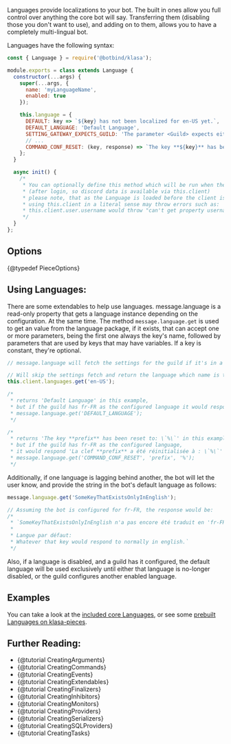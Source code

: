 Languages provide localizations to your bot. The built in ones allow you full control over anything the core bot will say. Transferring them (disabling those you don't want to use), and adding on to them, allows you to have a completely multi-lingual bot.

Languages have the following syntax:

```javascript
const { Language } = require('@botbind/klasa');

module.exports = class extends Language {
  constructor(...args) {
    super(...args, {
      name: 'myLanguageName',
      enabled: true
    });

    this.language = {
      DEFAULT: key => `${key} has not been localized for en-US yet.`,
      DEFAULT_LANGUAGE: 'Default Language',
      SETTING_GATEWAY_EXPECTS_GUILD: 'The parameter <Guild> expects either a Guild or a Guild Object.',
      // ...
      COMMAND_CONF_RESET: (key, response) => `The key **${key}** has been reset to: \`${response}\``
    };
  }

  async init() {
    /*
     * You can optionally define this method which will be run when the bot starts
     * (after login, so discord data is available via this.client)
     * please note, that as the Language is loaded before the client is loaded,
     * using this.client in a literal sense may throw errors such as:
     * this.client.user.username would throw "can't get property username of null"
     */
  }
};
```

## Options

{@typedef PieceOptions}

## Using Languages:

There are some extendables to help use languages. message.language is a read-only property that gets a language instance depending on the configuration. At the same time. The method `message.language.get` is used to get an value from the language package, if it exists, that can accept one or more parameters, being the first one always the key's name, followed by parameters that are used by keys that may have variables. If a key is constant, they're optional.

```javascript
// message.language will fetch the settings for the guild if it's in a guild or the default if it's in DMs.

// Will skip the settings fetch and return the language which name is that one.
this.client.languages.get('en-US');

/*
 * returns 'Default Language' in this example,
 * but if the guild has fr-FR as the configured language it would respond 'Langue par défaut'
 * message.language.get('DEFAULT_LANGUAGE');
 */

/*
 * returns 'The key **prefix** has been reset to: \`%\`' in this example,
 * but if the guild has fr-FR as the configured language,
 * it would respond 'La clef **prefix** a été réinitialisée à : \`%\`'
 * message.language.get('COMMAND_CONF_RESET', 'prefix', '%');
 */
```

Additionally, if one language is lagging behind another, the bot will let the user know, and provide the string in the bot's default language as follows:

```javascript
message.language.get('SomeKeyThatExistsOnlyInEnglish');

// Assuming the bot is configured for fr-FR, the response would be:
/*
 * `SomeKeyThatExistsOnlyInEnglish n'a pas encore été traduit en 'fr-FR'.
 *
 * Langue par défaut:
 * Whatever that key would respond to normally in english.`
 */
```

Also, if a language is disabled, and a guild has it configured, the default language will be used exclusively until either that language is no-longer disabled, or the guild configures another enabled language.

## Examples

You can take a look at the [included core Languages](https://github.com/dirigeants/klasa/tree/{@branch}/src/languages), or see some [prebuilt Languages on klasa-pieces](https://github.com/dirigeants/klasa-pieces/tree/master/languages).

## Further Reading:

- {@tutorial CreatingArguments}
- {@tutorial CreatingCommands}
- {@tutorial CreatingEvents}
- {@tutorial CreatingExtendables}
- {@tutorial CreatingFinalizers}
- {@tutorial CreatingInhibitors}
- {@tutorial CreatingMonitors}
- {@tutorial CreatingProviders}
- {@tutorial CreatingSerializers}
- {@tutorial CreatingSQLProviders}
- {@tutorial CreatingTasks}
